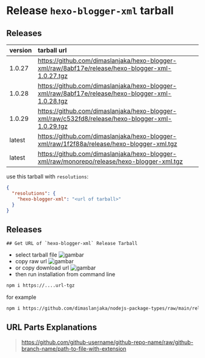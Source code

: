 # Release `hexo-blogger-xml` tarball
## Releases
| version | tarball url |
| :--- | :--- |
| 1.0.27 | https://github.com/dimaslanjaka/hexo-blogger-xml/raw/8abf17e/release/hexo-blogger-xml-1.0.27.tgz |
| 1.0.28 | https://github.com/dimaslanjaka/hexo-blogger-xml/raw/8abf17e/release/hexo-blogger-xml-1.0.28.tgz |
| 1.0.29 | https://github.com/dimaslanjaka/hexo-blogger-xml/raw/c532fd8/release/hexo-blogger-xml-1.0.29.tgz |
| latest | https://github.com/dimaslanjaka/hexo-blogger-xml/raw/1f2f88a/release/hexo-blogger-xml.tgz |
| latest | https://github.com/dimaslanjaka/hexo-blogger-xml/raw/monorepo/release/hexo-blogger-xml.tgz |

use this tarball with `resolutions`:
```json
{
  "resolutions": {
    "hexo-blogger-xml": "<url of tarball>"
  }
}
```

## Releases

    ## Get URL of `hexo-blogger-xml` Release Tarball
- select tarball file
![gambar](https://user-images.githubusercontent.com/12471057/203216375-8af4b5d9-00c2-40fb-8d3d-d220beaabd46.png)
- copy raw url
![gambar](https://user-images.githubusercontent.com/12471057/203216508-7590cbb9-a1ce-47d6-96ca-8d82149f0762.png)
- or copy download url
![gambar](https://user-images.githubusercontent.com/12471057/203216541-3807d2c3-5213-49f3-b93d-c626dbae3b2e.png)
- then run installation from command line
```bash
npm i https://....url-tgz
```
for example
```bash
npm i https://github.com/dimaslanjaka/nodejs-package-types/raw/main/release/nodejs-package-types.tgz
```

## URL Parts Explanations
> https://github.com/github-username/github-repo-name/raw/github-branch-name/path-to-file-with-extension